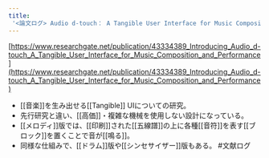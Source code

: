 ```yaml
---
title:
 '<論文ログ> Audio d-touch： A Tangible User Interface for Music Composition and Performance'
---
```


[https://www.researchgate.net/publication/43334389_Introducing_Audio_d-touch_A_Tangible_User_Interface_for_Music_Composition_and_Performance](https://www.researchgate.net/publication/43334389_Introducing_Audio_d-touch_A_Tangible_User_Interface_for_Music_Composition_and_Performance)
- [[音楽]]を生み出せる[[Tangible]] UIについての研究。
- 先行研究と違い、[[高価]]・複雑な機械を使用しない設計になっている。
- [[メロディ]]版では、[[印刷]]された[[五線譜]]の上に各種[[音符]]を表す[[ブロック]]を置くことで音が[[鳴る]]。
- 同様な仕組みで、[[ドラム]]版や[[シンセサイザー]]版もある。
#文献ログ